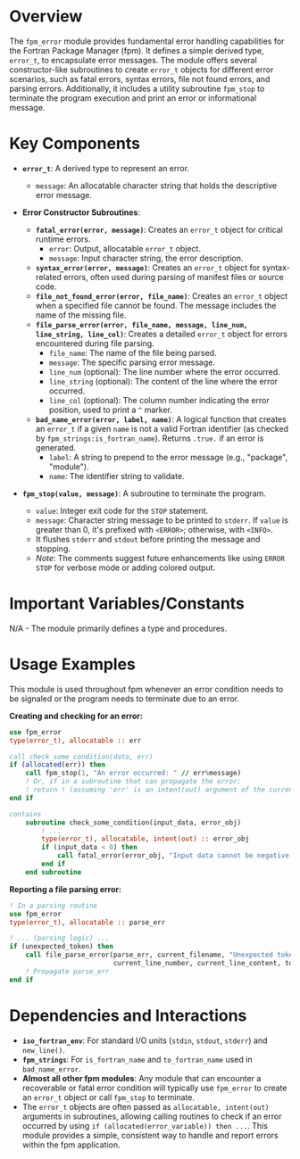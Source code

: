 # Overview
The `fpm_error` module provides fundamental error handling capabilities for the Fortran Package Manager (fpm). It defines a simple derived type, `error_t`, to encapsulate error messages. The module offers several constructor-like subroutines to create `error_t` objects for different error scenarios, such as fatal errors, syntax errors, file not found errors, and parsing errors. Additionally, it includes a utility subroutine `fpm_stop` to terminate the program execution and print an error or informational message.

# Key Components
- **`error_t`**: A derived type to represent an error.
  - `message`: An allocatable character string that holds the descriptive error message.

- **Error Constructor Subroutines**:
  - **`fatal_error(error, message)`**: Creates an `error_t` object for critical runtime errors.
    - `error`: Output, allocatable `error_t` object.
    - `message`: Input character string, the error description.
  - **`syntax_error(error, message)`**: Creates an `error_t` object for syntax-related errors, often used during parsing of manifest files or source code.
  - **`file_not_found_error(error, file_name)`**: Creates an `error_t` object when a specified file cannot be found. The message includes the name of the missing file.
  - **`file_parse_error(error, file_name, message, line_num, line_string, line_col)`**: Creates a detailed `error_t` object for errors encountered during file parsing.
    - `file_name`: The name of the file being parsed.
    - `message`: The specific parsing error message.
    - `line_num` (optional): The line number where the error occurred.
    - `line_string` (optional): The content of the line where the error occurred.
    - `line_col` (optional): The column number indicating the error position, used to print a `^` marker.
  - **`bad_name_error(error, label, name)`**: A logical function that creates an `error_t` if a given `name` is not a valid Fortran identifier (as checked by `fpm_strings:is_fortran_name`). Returns `.true.` if an error is generated.
    - `label`: A string to prepend to the error message (e.g., "package", "module").
    - `name`: The identifier string to validate.

- **`fpm_stop(value, message)`**: A subroutine to terminate the program.
  - `value`: Integer exit code for the `STOP` statement.
  - `message`: Character string message to be printed to `stderr`. If `value` is greater than 0, it's prefixed with `<ERROR>`; otherwise, with `<INFO>`.
  - It flushes `stderr` and `stdout` before printing the message and stopping.
  - *Note*: The comments suggest future enhancements like using `ERROR STOP` for verbose mode or adding colored output.

# Important Variables/Constants
N/A - The module primarily defines a type and procedures.

# Usage Examples
This module is used throughout fpm whenever an error condition needs to be signaled or the program needs to terminate due to an error.

**Creating and checking for an error:**
```fortran
use fpm_error
type(error_t), allocatable :: err

call check_some_condition(data, err)
if (allocated(err)) then
    call fpm_stop(1, "An error occurred: " // err%message)
    ! Or, if in a subroutine that can propagate the error:
    ! return ! (assuming 'err' is an intent(out) argument of the current sub)
end if

contains
    subroutine check_some_condition(input_data, error_obj)
        ! ...
        type(error_t), allocatable, intent(out) :: error_obj
        if (input_data < 0) then
            call fatal_error(error_obj, "Input data cannot be negative.")
        end if
    end subroutine
```

**Reporting a file parsing error:**
```fortran
! In a parsing routine
use fpm_error
type(error_t), allocatable :: parse_err

! ... (parsing logic) ...
if (unexpected_token) then
    call file_parse_error(parse_err, current_filename, "Unexpected token found.", &
                          current_line_number, current_line_content, token_column)
    ! Propagate parse_err
end if
```

# Dependencies and Interactions
- **`iso_fortran_env`**: For standard I/O units (`stdin`, `stdout`, `stderr`) and `new_line()`.
- **`fpm_strings`**: For `is_fortran_name` and `to_fortran_name` used in `bad_name_error`.
- **Almost all other fpm modules**: Any module that can encounter a recoverable or fatal error condition will typically use `fpm_error` to create an `error_t` object or call `fpm_stop` to terminate.
- The `error_t` objects are often passed as `allocatable, intent(out)` arguments in subroutines, allowing calling routines to check if an error occurred by using `if (allocated(error_variable)) then ...`.
This module provides a simple, consistent way to handle and report errors within the fpm application.
